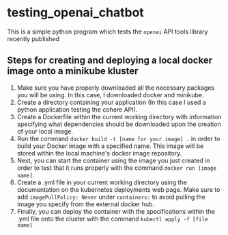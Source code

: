 # testing_openai_chatbot

This is a simple python program which tests the `openai` API tools library recently published

## Steps for creating and deploying a **local** docker image onto a minikube kluster

1. Make sure you have properly downloaded all the necessary packages you will be using. In this case, I downloaded docker and minikube.
2. Create a directory containing your application (In this case I used a python application testing the cohere API).
3. Create a Dockerfile within the current working directory with information specifying what dependencies should be downloaded upon the creation of your local image.
4. Run the command `docker build -t [name for your image] .` in order to build your Docker image with a specified name. This image will be stored within the local machine's docker image repository.
5. Next, you can start the container using the image you just created in order to test that it runs properly with the command `docker run [image name]`.
6. Create a .yml file in your current working directory using the documentation on the kubernetes deployments web page. Make sure to add `imagePullPolicy: Never` under `containers:` to avoid pulling the image you specify from the external docker hub.
7. Finally, you can deploy the container with the specifications within the .yml file onto the cluster with the command `kubectl apply -f [file name]`
